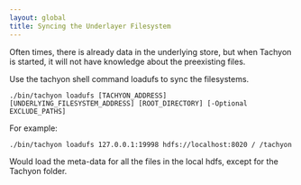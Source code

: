 ```yaml
---
layout: global
title: Syncing the Underlayer Filesystem
---
```


Often times, there is already data in the underlying store, but when Tachyon is started, it will not
have knowledge about the preexisting files.

Use the tachyon shell command loadufs to sync the filesystems.

`./bin/tachyon loadufs [TACHYON_ADDRESS] [UNDERLYING_FILESYSTEM_ADDRESS] [ROOT_DIRECTORY] [-Optional EXCLUDE_PATHS]`

For example:

`./bin/tachyon loadufs 127.0.0.1:19998 hdfs://localhost:8020 / /tachyon`

Would load the meta-data for all the files in the local hdfs, except for the Tachyon folder.
